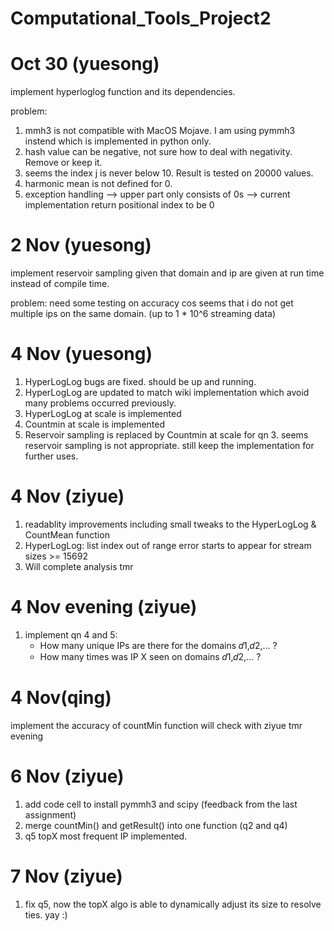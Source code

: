 # Computational_Tools_Project2

# Oct 30 (yuesong)
implement hyperloglog function and its dependencies.

problem:
1. mmh3 is not compatible with MacOS Mojave. I am using pymmh3 instend which is implemented in python only.
2. hash value can be negative, not sure how to deal with negativity. Remove or keep it.
3. seems the index j is never below 10. Result is tested on 20000 values.
4. harmonic mean is not defined for 0.
5. exception handling --> upper part only consists of 0s --> current implementation return positional index to be 0

# 2 Nov (yuesong)
implement reservoir sampling given that domain and ip are given at run time instead of compile time.

problem:
need some testing on accuracy cos seems that i do not get multiple ips on the same domain. (up to 1 * 10^6 streaming data)

# 4 Nov (yuesong)

1. HyperLogLog bugs are fixed. should be up and running.
2. HyperLogLog are updated to match wiki implementation which avoid many problems occurred previously.
3. HyperLogLog at scale is implemented
4. Countmin at scale is implemented
5. Reservoir sampling is replaced by Countmin at scale for qn 3. seems reservoir sampling is not appropriate. still keep the implementation for further uses.

# 4 Nov (ziyue)
1. readablity improvements including small tweaks to the HyperLogLog & CountMean function
2. HyperLogLog: list index out of range error starts to appear for stream sizes >= 15692
3. Will complete analysis tmr

# 4 Nov evening (ziyue)
1. implement qn 4 and 5:
    - How many unique IPs are there for the domains  𝑑1,𝑑2,… ?
    - How many times was IP X seen on domains  𝑑1,𝑑2,… ?
    
# 4 Nov(qing)
implement the accuracy of countMin function
will check with ziyue tmr evening 

# 6 Nov (ziyue)
1. add code cell to install pymmh3 and scipy (feedback from the last assignment)
2. merge countMin() and getResult() into one function (q2 and q4)
3. q5 topX most frequent IP implemented.

# 7 Nov (ziyue)
1. fix q5, now the topX algo is able to dynamically adjust its size to resolve ties. yay :)

